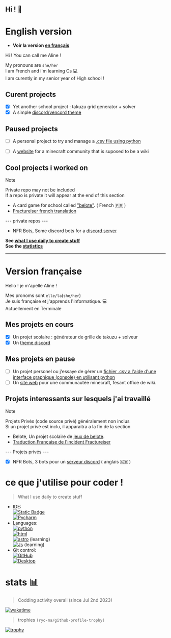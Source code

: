 ## Hi ! 👋

# English version
- **Voir la version [en français](#version-française)**

Hi ! You can call me Aline !   

My pronouns are `she/her`   
I am French and i'm learning Cs 💻   
I am curently in my senior year of High school !

## Curent projects

- [x] Yet another school project : takuzu grid generator + solver
- [x] A simple [discord/vencord theme](https://github.com/TheWarior73/Basic-Discord-Theme)

## Paused projects
- [ ] A personal project to try and manage a [.csv file using python](https://github.com/TheWarior73/Simple-csv-file-Manipulator)
- [ ] A [website](https://github.com/TheWarior73/Aedivos-wiki) for a minecraft community that is suposed to be a wiki


## Cool projects i worked on
> [!NOTE]
> Private repo may not be included\
> If a repo is private it will appear at the end of this section

- A card game for school called ["belote"](https://github.com/TheWarior73/Belote-TNSI--2023-2024). ( French 🇫🇷 )
- [Fractureiser french translation](https://github.com/TheWarior73/fractureiser/blob/main/lang/fr-FR/README.md)  

--- private repos ---
- NFR Bots, Some discord bots for a [discord server](https://discord.gg/BFA8GTvsuN)


**See [what I use daily to create stuff](#ce-que-jutilise-pour-coder)**\
**See the [statistics](#stats-)** 

---

# Version française
Hello ! je m'apelle Aline !

Mes pronoms sont `elle/la`(`she/her`) \
Je suis française et j'apprends l'informatique. 💻\
Actuellement en Terminale

## Mes projets en cours

- [x] Un projet scolaire : générateur de grille de takuzu + solveur
- [x] Un [theme discord](https://github.com/TheWarior73/Basic-Discord-Theme)

## Mes projets en pause
- [ ] Un projet personel ou j'essaye de gérer un [fichier .csv a l'aide d'une interface graphique (console) en utilisant python](https://github.com/TheWarior73/Simple-csv-file-Manipulator)
- [ ] Un [site web](https://github.com/TheWarior73/Aedivos-wiki) pour une communautée minecraft, fesant office de wiki. 

## Projets interessants sur lesquels j'ai travaillé
> [!NOTE]
> Projets Privés (code source privé) généralement non inclus \
> Si un projet privé est inclu, il apparaitra a la fin de la section

- Belote, Un projet scolaire de [jeux de belote](https://github.com/TheWarior73/Belote-TNSI--2023-2024).
- [Traduction Française de l'incident Fractureiser](https://github.com/TheWarior73/fractureiser/blob/main/lang/fr-FR/README.md)  

--- Projets privés ---
- [x] NFR Bots, 3 bots pour un [serveur discord](https://discord.gg/BFA8GTvsuN) ( anglais 🇬🇧 ) 

# ce que j'utilise pour coder ! 
> What I use daily to create stuff
- IDE: \
[![Static Badge](https://img.shields.io/badge/Visual-Studio_Code%20-%20black?style=flat-square&logo=visual-studio-code&logoColor=blue&labelColor=yellow)](https://code.visualstudio.com/)\
[![Pycharm](https://img.shields.io/badge/Pycharm%20-%20JetBrains%20-%20black?style=flat-square&logo=pycharm&logoColor=yellow&labelColor=teal)](https://www.jetbrains.com/fr-fr/pycharm/)
- Languages: \
[![python](https://img.shields.io/badge/Python-black?style=flat-square&logo=python)](https://python.org)\
[![html](https://img.shields.io/badge/HTML-black?style=flat-square&logo=html5)](https://developer.mozilla.org/fr/docs/Web/HTML) \
[![astro](https://img.shields.io/badge/Astro-black?style=flat-square&logo=astro&logoColor=fff)](https://astro.build/) (learning)\
[![Js](https://img.shields.io/badge/Javascript-black?style=flat-square&logo=javascript)](https://developer.mozilla.org/fr/docs/Web/JavaScript) (learning)
- Git control: \
[![GitHub](https://img.shields.io/badge/GitHub-black?style=flat-square&logo=github)](https://github.com/)\
[![Desktop](https://img.shields.io/badge/Github-Desktop%20-%20black?style=flat-square&logo=github&logoColor=white&labelColor=purple)](https://desktop.github.com/)

# stats 📊

> Codding activity overall (since Jul 2nd 2023)

[![wakatime](https://wakatime.com/badge/user/09a28213-6155-4ade-bbb8-ca2fd0d0ef47.svg)](https://wakatime.com/@09a28213-6155-4ade-bbb8-ca2fd0d0ef47)

> trophies ``(ryo-ma/github-profile-trophy)``

[![trophy](https://github-profile-trophy.vercel.app/?username=TheWarior73&theme=onedark&column=6&no-frame=true)](https://github.com/ryo-ma/github-profile-trophy)

